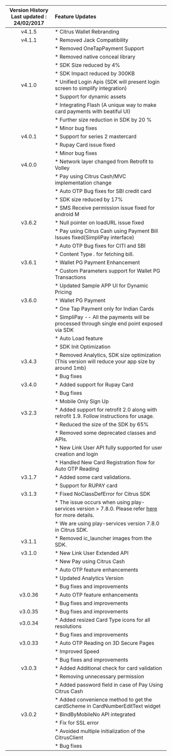 | Version History<br>Last updated : 24/02/2017 |  Feature Updates|
| :-------------: | :------------- |
| v4.1.5| * Citrus Wallet Rebranding|
| v4.1.1| * Removed Jack Compatibility  |
| | * Removed OneTapPayment Support |
| | * Removed native conceal library|
| | * SDK Size reduced by 4%  |
| | * SDK Impact reduced by 300KB|
| v4.1.0| * Unified Login Apis (SDK will present login screen to simplify integration)  |
| | * Support for dynamic assets|
| | * Integrating Flash (A unique way to make card payments with beatiful UI) |
| | * Further size reduction in SDK by 20 % |
| | * Minor bug fixes|
| v4.0.1| * Support for series 2 mastercard  |
| | * Rupay Card issue fixed|
| | * Minor bug fixes|
| v4.0.0| * Network layer changed from Retrofit to Volley |
| | * Pay using Citrus Cash/MVC implementation change|
| | * Auto OTP Bug fixes for SBI credit card|
| | * SDK size reduced by 17%|
| | * SMS Receive permission issue fixed for android M|
| v3.6.2| * Null pointer on loadURL issue fixed |
| | * Pay using Citrus Cash using Payment Bill Issues fixed(SimpliPay interface)|
| | * Auto OTP Bug fixes for CITI and SBI|
| | * Content Type *.* for fetching bill.|
| v3.6.1| * Wallet PG Payment Enhancement |
| | * Custom Parameters support for Wallet PG Transactions|
| | * Updated Sample APP UI for Dynamic Pricing|
| v3.6.0| * Wallet PG Payment |
| | * One Tap Payment only for Indian Cards|
| | * SimpliPay -- All the payments will be processed through single end point exposed via SDK|
| | * Auto Load feature|
| | * SDK Init Optimization|
| v3.4.3| * Removed Analytics, SDK size optimization (This version will reduce your app size by around 1mb) |
| | * Bug fixes|
| v3.4.0| * Added support for Rupay Card  |
| | * Bug fixes|
| | * Mobile Only Sign Up|
| v3.2.3| * Added support for retrofit 2.0 along with retrofit 1.9. Follow instructions for usage.  |
| | * Reduced the size of the SDK by 65%|
| | * Removed some deprecated classes and APIs. |
| | * New Link User API fully supported for user creation and login |
| | * Handled New Card Registration flow for Auto OTP Reading |
| v3.1.7| * Added some card validations.  |
| | * Support for RUPAY card |
| v3.1.3| * Fixed NoClassDefError for Citrus SDK  |
| | * The issue occurs when using play-services version > 7.8.0. Please refer  <a href="https://code.google.com/p/android/issues/detail?id=187483" target="_blank"> here </a> for more details.|
| | * We are using play-services version 7.8.0 in Citrus SDK. |
| v3.1.1| * Removed ic_launcher images from the SDK.  |
| v3.1.0| * New Link User Extended API  
| | * New Pay using Citrus Cash|
| | * Auto OTP feature enhancements|
| | * Updated Analytics Version|
| | * Bug fixes and improvements|
| v3.0.36| * Auto OTP feature enhancements  
| | * Bug fixes and improvements|
| v3.0.35| * Bug fixes and improvements  |
|  v3.0.34| * Added resized Card Type icons for all resolutions  
| | * Bug fixes and improvements|
| v3.0.33| * Auto OTP Reading on 3D Secure Pages |
|	| * Improved Speed |
|	| * Bug fixes and improvements |
| v3.0.3| * Added Additional check for card validation |
|	| * Removing unnecessary permission |
|	| * Added password field in case of Pay Using Citrus Cash |
|	| * Added convenience method to get the cardScheme in CardNumberEditText widget |
| v3.0.2| * BindByMobileNo API integrated |
|       | * Fix for SSL error |
|	| * Avoided multiple initialization of the CitrusClient |
|	| * Bug fixes |
